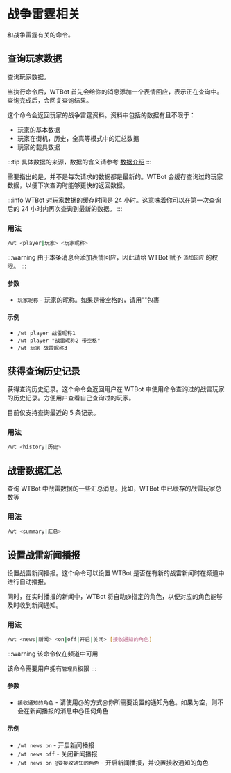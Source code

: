 # 战争雷霆相关

和战争雷霆有关的命令。

## 查询玩家数据

查询玩家数据。

当执行命令后，WTBot 首先会给你的消息添加一个表情回应，表示正在查询中。查询完成后，会回复查询结果。

这个命令会返回玩家的战争雷霆资料。资料中包括的数据有且不限于：

- 玩家的基本数据
- 玩家在街机，历史，全真等模式中的汇总数据
- 玩家的载具数据

:::tip
具体数据的来源，数据的含义请参考 [数据介绍](/docs/data/index.md)
:::

需要指出的是，并不是每次请求的数据都是最新的。WTBot 会缓存查询过的玩家数据，以便下次查询时能够更快的返回数据。

:::info
WTBot 对玩家数据的缓存时间是 24 小时。这意味着你可以在第一次查询后的 24 小时内再次查询到最新的数据。
:::

### 用法

```bash
/wt <player|玩家> <玩家昵称>
```

:::warning
由于本条消息会添加表情回应，因此请给 WTBot 赋予 `添加回应` 的权限。
:::

#### 参数

- `玩家昵称` - 玩家的昵称。如果是带空格的，请用""包裹

#### 示例

- `/wt player 战雷昵称1`
- `/wt player "战雷昵称2 带空格"`
- `/wt 玩家 战雷昵称3`

## 获得查询历史记录

获得查询历史记录。这个命令会返回用户在 WTBot 中使用命令查询过的战雷玩家的历史记录。方便用户查看自己查询过的玩家。

目前仅支持查询最近的 5 条记录。

### 用法

```bash
/wt <history|历史>
```

## 战雷数据汇总

查询 WTBot 中战雷数据的一些汇总消息。比如，WTBot 中已缓存的战雷玩家总数等

### 用法

```bash
/wt <summary|汇总>
```

## 设置战雷新闻播报

设置战雷新闻播报。这个命令可以设置 WTBot 是否在有新的战雷新闻时在频道中进行自动播报。

同时，在实时播报的新闻中，WTBot 将自动@指定的角色，以便对应的角色能够及时收到新闻通知。

### 用法

```bash
/wt <news|新闻> <on|off|开启|关闭> [接收通知的角色]
```

:::warning
该命令仅在频道中可用

该命令需要用户拥有`管理员`权限
:::

#### 参数

- `接收通知的角色` - 请使用@的方式@你所需要设置的通知角色。如果为空，则不会在新闻播报的消息中@任何角色

#### 示例

- `/wt news on` - 开启新闻播报
- `/wt news off` - 关闭新闻播报
- `/wt news on @要接收通知的角色` - 开启新闻播报，并设置接收通知的角色
